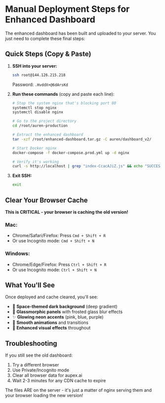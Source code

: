 # Manual Deployment Steps for Enhanced Dashboard

The enhanced dashboard has been built and uploaded to your server. You just need to complete these final steps:

## Quick Steps (Copy & Paste)

1. **SSH into your server:**
   ```bash
   ssh root@144.126.215.218
   ```
   Password: `.HvddX+@6dArsKd`

2. **Run these commands** (copy and paste each line):
   ```bash
   # Stop the system nginx that's blocking port 80
   systemctl stop nginx
   systemctl disable nginx
   
   # Go to the project directory
   cd /root/auren-production
   
   # Extract the enhanced dashboard
   tar -xzf /root/enhanced-dashboard.tar.gz -C auren/dashboard_v2/
   
   # Start Docker nginx
   docker-compose -f docker-compose.prod.yml up -d nginx
   
   # Verify it's working
   curl -s http://localhost | grep "index-CcacAJiZ.js" && echo "SUCCESS!" || echo "Still old version"
   ```

3. **Exit SSH:**
   ```bash
   exit
   ```

## Clear Your Browser Cache

**This is CRITICAL - your browser is caching the old version!**

### Mac:
- Chrome/Safari/Firefox: Press `Cmd + Shift + R`
- Or use Incognito mode: `Cmd + Shift + N`

### Windows:
- Chrome/Edge/Firefox: Press `Ctrl + Shift + R`
- Or use Incognito mode: `Ctrl + Shift + N`

## What You'll See

Once deployed and cache cleared, you'll see:

- 🌌 **Space-themed dark background** (deep gradient)
- 🔮 **Glassmorphic panels** with frosted glass blur effects
- ✨ **Glowing neon accents** (pink, blue, purple)
- 🎯 **Smooth animations** and transitions
- 🌟 **Enhanced visual effects** throughout

## Troubleshooting

If you still see the old dashboard:
1. Try a different browser
2. Use Private/Incognito mode
3. Clear all browser data for aupex.ai
4. Wait 2-3 minutes for any CDN cache to expire

The files ARE on the server - it's just a matter of nginx serving them and your browser loading the new version! 